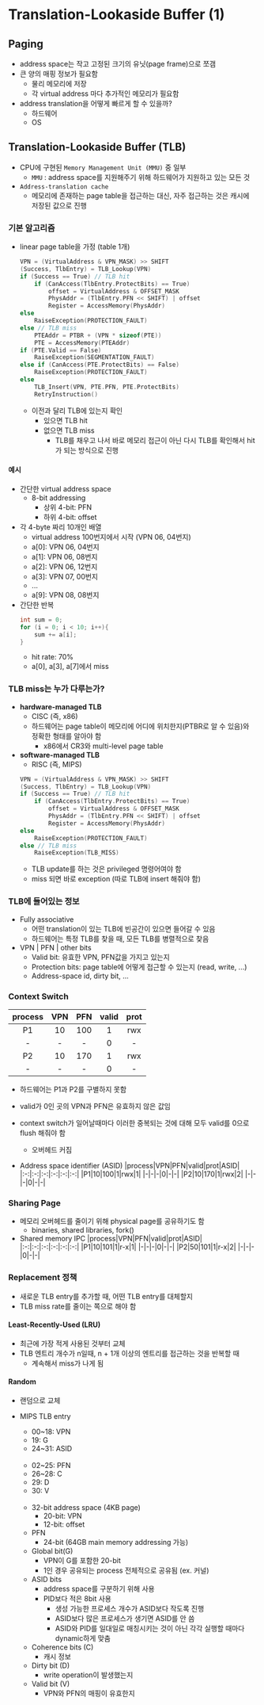 # Translation-Lookaside Buffer (1)
## Paging
- address space는 작고 고정된 크기의 유닛(page frame)으로 쪼갬
- 큰 양의 매핑 정보가 필요함
    - 물리 메모리에 저장
    - 각 virtual address 마다 추가적인 메모리가 필요함
- address translation을 어떻게 빠르게 할 수 있을까?
    - 하드웨어
    - OS 

## Translation-Lookaside Buffer (TLB)
- CPU에 구현된 `Memory Management Unit (MMU)` 중 일부
    - `MMU` : address space를 지원해주기 위해 하드웨어가 지원하고 있는 모든 것
- `Address-translation cache`
    - 메모리에 존재하는 page table을 접근하는 대신, 자주 접근하는 것은 캐시에 저장된 값으로 진행

### 기본 알고리즘
- linear page table을 가정 (table 1개)
    ```C
    VPN = (VirtualAddress & VPN_MASK) >> SHIFT
    (Success, TlbEntry) = TLB_Lookup(VPN)
    if (Success == True) // TLB hit
        if (CanAccess(TlbEntry.ProtectBits) == True)
            offset = VirtualAddress & OFFSET_MASK
            PhysAddr = (TlbEntry.PFN << SHIFT) | offset
            Register = AccessMemory(PhysAddr)
    else
        RaiseException(PROTECTION_FAULT)
    else // TLB miss
        PTEAddr = PTBR + (VPN * sizeof(PTE))
        PTE = AccessMemory(PTEAddr)
    if (PTE.Valid == False)
        RaiseException(SEGMENTATION_FAULT)
    else if (CanAccess(PTE.ProtectBits) == False)
        RaiseException(PROTECTION_FAULT)
    else
        TLB_Insert(VPN, PTE.PFN, PTE.ProtectBits)
        RetryInstruction()
    ```
    - 이전과 달리 TLB에 있는지 확인 
        - 있으면 TLB hit
        - 없으면 TLB miss
            - TLB를 채우고 나서 바로 메모리 접근이 아닌 다시 TLB를 확인해서 hit가 되는 방식으로 진행

#### 예시
- 간단한 virtual address space
    - 8-bit addressing
        - 상위 4-bit: PFN
        - 하위 4-bit: offset
- 각 4-byte 짜리 10개인 배열
    - virtual address 100번지에서 시작 (VPN 06, 04번지)
    - a[0]: VPN 06, 04번지
    - a[1]: VPN 06, 08번지
    - a[2]: VPN 06, 12번지
    - a[3]: VPN 07, 00번지
    - ...
    - a[9]: VPN 08, 08번지
- 간단한 반복
    ```C
    int sum = 0;
    for (i = 0; i < 10; i++){
        sum += a[i];
    }
    ```
    - hit rate: 70%
    - a[0], a[3], a[7]에서 miss

### TLB miss는 누가 다루는가?
- **hardware-managed TLB**
    - CISC (즉, x86)
    - 하드웨어는 page table이 메모리에 어디에 위치한지(PTBR로 알 수 있음)와 정확한 형태를 알아야 함
        - x86에서 CR3와 multi-level page table
- **software-managed TLB**
    - RISC (즉, MIPS)
    ```C
    VPN = (VirtualAddress & VPN_MASK) >> SHIFT
    (Success, TlbEntry) = TLB_Lookup(VPN)
    if (Success == True) // TLB hit
        if (CanAccess(TlbEntry.ProtectBits) == True)
            offset = VirtualAddress & OFFSET_MASK
            PhysAddr = (TlbEntry.PFN << SHIFT) | offset
            Register = AccessMemory(PhysAddr)
    else
        RaiseException(PROTECTION_FAULT)
    else // TLB miss
        RaiseException(TLB_MISS)
    ```
    - TLB update를 하는 것은 privileged 명령어여야 함
    - miss 되면 바로 exception (따로 TLB에 insert 해줘야 함)

### TLB에 들어있는 정보
- Fully associative
    - 어떤 translation이 있는 TLB에 빈공간이 있으면 들어갈 수 있음
    - 하드웨어는 특정 TLB를 찾을 때, 모든 TLB를 병렬적으로 찾음
- VPN | PFN | other bits
    - Valid bit: 유효한 VPN, PFN값을 가지고 있는지
    - Protection bits: page table에 어떻게 접근할 수 있는지 (read, write, ...)
    - Address-space id, dirty bit, ... 

### Context Switch
|process|VPN|PFN|valid|prot|
|:-:|:-:|:-:|:-:|:-:|
|P1|10|100|1|rwx|
|-|-|-|0|-|
|P2|10|170|1|rwx|
|-|-|-|0|-|
- 하드웨어는 P1과 P2를 구별하지 못함
- valid가 0인 곳의 VPN과 PFN은 유효하지 않은 값임
- context switch가 일어날때마다 이러한 중복되는 것에 대해 모두 valid를 0으로 flush 해줘야 함
    - 오버헤드 커짐

- Address space identifier (ASID)
    |process|VPN|PFN|valid|prot|ASID|
    |:-:|:-:|:-:|:-:|:-:|:-:|
    |P1|10|100|1|rwx|1|
    |-|-|-|0|-|-|
    |P2|10|170|1|rwx|2|
    |-|-|-|0|-|-|

### Sharing Page
- 메모리 오버헤드를 줄이기 위해 physical page를 공유하기도 함
    - binaries, shared libraries, fork()
- Shared memory IPC
    |process|VPN|PFN|valid|prot|ASID|
    |:-:|:-:|:-:|:-:|:-:|:-:|
    |P1|10|101|1|r-x|1|
    |-|-|-|0|-|-|
    |P2|50|101|1|r-x|2|
    |-|-|-|0|-|-|

### Replacement 정책
- 새로운 TLB entry를 추가할 때, 어떤 TLB entry를 대체할지
- TLB miss rate를 줄이는 쪽으로 해야 함

#### Least-Recently-Used (LRU)
- 최근에 가장 적게 사용된 것부터 교체
- TLB 엔트리 개수가 n일때, n + 1개 이상의 엔트리를 접근하는 것을 반복할 때
    - 계속해서 miss가 나게 됨
#### Random  
- 랜덤으로 교체

- MIPS TLB entry
    - 00~18: VPN
    - 19: G
    - 24~31: ASID <br><br>
    - 02~25: PFN
    - 26~28: C
    - 29: D
    - 30: V <br><br>
    - 32-bit address space (4KB page)
        - 20-bit: VPN
        - 12-bit: offset
    - PFN
        - 24-bit (64GB main memory addressing 가능)
    - Global bit(G)
        - VPN이 G를 포함한 20-bit
        - 1인 경우 공유되는 process 전체적으로 공유됨 (ex. 커널)
    - ASID bits
        - address space를 구분하기 위해 사용
        - PID보다 적은 8bit 사용
            - 생성 가능한 프로세스 개수가 ASID보다 작도록 진행
            - ASID보다 많은 프로세스가 생기면 ASID를 안 씀
            - ASID와 PID를 일대일로 매칭시키는 것이 아닌 각각 실행할 때마다 dynamic하게 맞춤
    - Coherence bits (C)
        - 캐시 정보
    - Dirty bit (D)
        - write operation이 발생했는지
    - Valid bit (V)
        - VPN와 PFN의 매핑이 유효한지